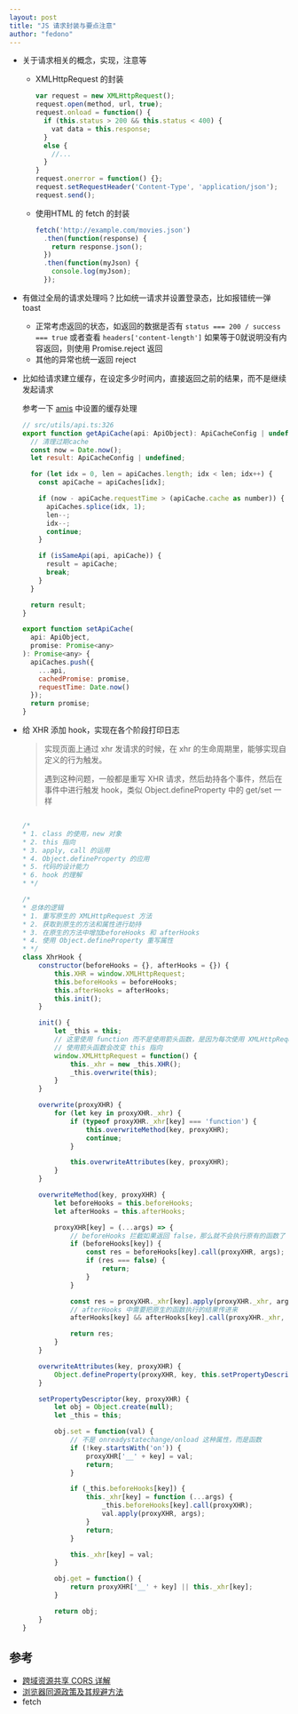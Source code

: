 ```yaml
---
layout: post 
title: "JS 请求封装与要点注意" 
author: "fedono"
---
```




- 关于请求相关的概念，实现，注意等

  - XMLHttpRequest 的封装

    ```js
    var request = new XMLHttpRequest();
    request.open(method, url, true);
    request.onload = function() {
      if (this.status > 200 && this.status < 400) {
        vat data = this.response;
      }
      else {
        //... 
      }
    }
    request.onerror = function() {};
    request.setRequestHeader('Content-Type', 'application/json');
    request.send();
    ```

  - 使用HTML 的 fetch 的封装

    ```js
    fetch('http://example.com/movies.json')
      .then(function(response) {
        return response.json();
      })
      .then(function(myJson) {
        console.log(myJson);
      });
    ```

- 有做过全局的请求处理吗？比如统一请求并设置登录态，比如报错统一弹 toast

  - 正常考虑返回的状态，如返回的数据是否有 `status === 200 / success === true`  或者查看 `headers['content-length']` 如果等于0就说明没有内容返回，则使用 Promise.reject 返回
  - 其他的异常也统一返回 reject 

- 比如给请求建立缓存，在设定多少时间内，直接返回之前的结果，而不是继续发起请求

  参考一下 [amis](http://github.com/baidu/amis) 中设置的缓存处理

  ```js
  // src/utils/api.ts:326
  export function getApiCache(api: ApiObject): ApiCacheConfig | undefined {
    // 清理过期cache
    const now = Date.now();
    let result: ApiCacheConfig | undefined;
  
    for (let idx = 0, len = apiCaches.length; idx < len; idx++) {
      const apiCache = apiCaches[idx];
  
      if (now - apiCache.requestTime > (apiCache.cache as number)) {
        apiCaches.splice(idx, 1);
        len--;
        idx--;
        continue;
      }
  
      if (isSameApi(api, apiCache)) {
        result = apiCache;
        break;
      }
    }
  
    return result;
  }
  
  export function setApiCache(
    api: ApiObject,
    promise: Promise<any>
  ): Promise<any> {
    apiCaches.push({
      ...api,
      cachedPromise: promise,
      requestTime: Date.now()
    });
    return promise;
  }
  ```

- 给 XHR 添加 hook，实现在各个阶段打印日志

  > 实现页面上通过 xhr 发请求的时候，在 xhr 的生命周期里，能够实现自定义的行为触发。
  >
  > 遇到这种问题，一般都是重写 XHR 请求，然后劫持各个事件，然后在事件中进行触发 hook，类似 Object.defineProperty 中的 get/set 一样

  ```js
  
  /*
  * 1. class 的使用，new 对象
  * 2. this 指向
  * 3. apply, call 的运用
  * 4. Object.defineProperty 的应用
  * 5. 代码的设计能力
  * 6. hook 的理解
  * */
  
  /*
  * 总体的逻辑
  * 1. 重写原生的 XMLHttpRequest 方法
  * 2. 获取到原生的方法和属性进行劫持
  * 3. 在原生的方法中增加beforeHooks 和 afterHooks
  * 4. 使用 Object.defineProperty 重写属性
  * */
  class XhrHook {
      constructor(beforeHooks = {}, afterHooks = {}) {
          this.XHR = window.XMLHttpRequest;
          this.beforeHooks = beforeHooks;
          this.afterHooks = afterHooks;
          this.init();
      }
  
      init() {
          let _this = this;
          // 这里使用 function 而不是使用箭头函数，是因为每次使用 XMLHttpRequest 都是使用 new
          // 使用箭头函数会改变 this 指向
          window.XMLHttpRequest = function() {
              this._xhr = new _this.XHR();
              _this.overwrite(this);
          }
      }
  
      overwrite(proxyXHR) {
          for (let key in proxyXHR._xhr) {
              if (typeof proxyXHR._xhr[key] === 'function') {
                  this.overwriteMethod(key, proxyXHR);
                  continue;
              }
  
              this.overwriteAttributes(key, proxyXHR);
          }
      }
  
      overwriteMethod(key, proxyXHR) {
          let beforeHooks = this.beforeHooks;
          let afterHooks = this.afterHooks;
  
          proxyXHR[key] = (...args) => {
              // beforeHooks 拦截如果返回 false，那么就不会执行原有的函数了
              if (beforeHooks[key]) {
                  const res = beforeHooks[key].call(proxyXHR, args);
                  if (res === false) {
                      return;
                  }
              }
  
              const res = proxyXHR._xhr[key].apply(proxyXHR._xhr, args);
              // afterHooks 中需要把原生的函数执行的结果传进来
              afterHooks[key] && afterHooks[key].call(proxyXHR._xhr, res);
  
              return res;
          }
      }
  
      overwriteAttributes(key, proxyXHR) {
          Object.defineProperty(proxyXHR, key, this.setPropertyDescriptor(key, proxyXHR));
      }
  
      setPropertyDescriptor(key, proxyXHR) {
          let obj = Object.create(null);
          let _this = this;
  
          obj.set = function(val) {
              // 不是 onreadystatechange/onload 这种属性，而是函数
              if (!key.startsWith('on')) {
                  proxyXHR['__' + key] = val;
                  return;
              }
  
              if (_this.beforeHooks[key]) {
                  this._xhr[key] = function (...args) {
                      _this.beforeHooks[key].call(proxyXHR);
                      val.apply(proxyXHR, args);
                  }
                  return;
              }
  
              this._xhr[key] = val;
          }
  
          obj.get = function() {
              return proxyXHR['__' + key] || this._xhr[key];
          }
  
          return obj;
      }
  }
  ```

  



## 参考

- [跨域资源共享 CORS 详解](http://www.ruanyifeng.com/blog/2016/04/cors.html) 
- [浏览器同源政策及其规避方法](http://www.ruanyifeng.com/blog/2016/04/same-origin-policy.html) 
- fetch 

